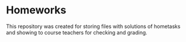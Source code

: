 # Homeworks
This repository was created for storing files with solutions of hometasks and showing to course teachers for checking and grading.
